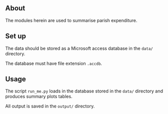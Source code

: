 ## About

The modules herein are used to summarise parish expenditure.

## Set up

The data should be stored as a Microsoft access database in the `data/` directory.

The database must have file extension `.accdb`.

## Usage

The script `run_me.py` loads in the database stored in the `data/` directory and produces
summary plots tables.

All output is saved in the `output/` directory.
